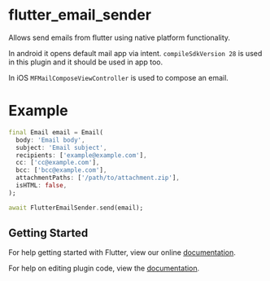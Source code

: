 # flutter_email_sender

Allows send emails from flutter using native platform functionality.

In android it opens default mail app via intent. `compileSdkVersion 28` is used in this plugin and it should be used in app too. 

In iOS `MFMailComposeViewController` is used to compose an email.

# Example

```dart
final Email email = Email(
  body: 'Email body',
  subject: 'Email subject',
  recipients: ['example@example.com'],
  cc: ['cc@example.com'],
  bcc: ['bcc@example.com'],
  attachmentPaths: ['/path/to/attachment.zip'],
  isHTML: false,
);

await FlutterEmailSender.send(email);

``` 

## Getting Started

For help getting started with Flutter, view our online
[documentation](https://flutter.io/).

For help on editing plugin code, view the [documentation](https://flutter.io/developing-packages/#edit-plugin-package).
